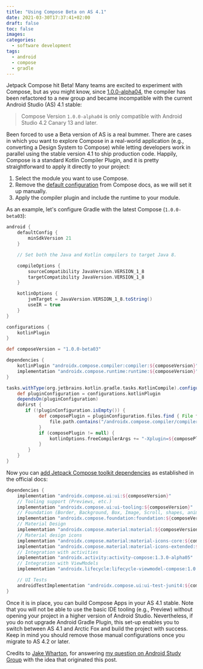 ```yaml
---
title: "Using Compose Beta on AS 4.1"
date: 2021-03-30T17:37:41+02:00
draft: false
toc: false
images:
categories:
  - software development
tags:
  - android
  - compose
  - gradle
---
```


Jetpack Compose hit Beta! Many teams are excited to experiment with Compose, but as you might know, since [1.0.0-alpha04](https://developer.android.com/jetpack/androidx/releases/compose-compiler#compiler-1.0.0-alpha04), the compiler has been refactored to a new group and became incompatible with the current Android Studio (AS) 4.1 stable:

> Compose Version `1.0.0-alpha04` is only compatible with Android Studio 4.2 Canary 13 and later.
 
Been forced to use a Beta version of AS is a real bummer. There are cases in which you want to explore Compose in a real-world application (e.g., converting a Design System to Compose) while letting developers work in parallel using the stable version 4.1 to ship production code. Happily, Compose is a standard Kotlin Compiler Plugin, and it is pretty straightforward to apply it directly to your project:
1. Select the module you want to use Compose.
2. Remove the [default configuration](https://developer.android.com/jetpack/compose/setup#add-compose) from Compose docs, as we will set it up manually.
3. Apply the compiler plugin and include the runtime to your module.

As an example, let's configure Gradle with the latest Compose (`1.0.0-beta03`):

```groovy
android {
    defaultConfig {
        minSdkVersion 21
    }

    // Set both the Java and Kotlin compilers to target Java 8.

    compileOptions {
        sourceCompatibility JavaVersion.VERSION_1_8
        targetCompatibility JavaVersion.VERSION_1_8
    }

    kotlinOptions {
        jvmTarget = JavaVersion.VERSION_1_8.toString()
        useIR = true
    }
}

configurations {
    kotlinPlugin
}

def composeVersion = "1.0.0-beta03"

dependencies {    
    kotlinPlugin "androidx.compose.compiler:compiler:${composeVersion}"
    implementation "androidx.compose.runtime:runtime:${composeVersion}"
}

tasks.withType(org.jetbrains.kotlin.gradle.tasks.KotlinCompile).configureEach {
    def pluginConfiguration = configurations.kotlinPlugin
    dependsOn(pluginConfiguration)
    doFirst {
       if (!pluginConfiguration.isEmpty()) {
            def composePlugin = pluginConfiguration.files.find { File file ->
                file.path.contains("/androidx.compose.compiler/compiler/${composeVersion}/")
            }
            if (composePlugin != null) {
                kotlinOptions.freeCompilerArgs += "-Xplugin=${composePlugin}"
            }
        }
    }
}
```

Now you can [add Jetpack Compose toolkit dependencies](https://developer.android.com/jetpack/compose/setup#compose-compiler) as established in the official docs:

```groovy
dependencies {
    implementation "androidx.compose.ui:ui:${composeVersion}"
    // Tooling support (Previews, etc.)
    implementation "androidx.compose.ui:ui-tooling:${composeVersion}"
    // Foundation (Border, Background, Box, Image, Scroll, shapes, animations, etc.)
    implementation "androidx.compose.foundation:foundation:${composeVersion}"
    // Material Design
    implementation "androidx.compose.material:material:${composeVersion}"
    // Material design icons
    implementation "androidx.compose.material:material-icons-core:${composeVersion}"
    implementation "androidx.compose.material:material-icons-extended:${composeVersion}"
    // Integration with activities
    implementation "androidx.activity:activity-compose:1.3.0-alpha05"
    // Integration with ViewModels
    implementation "androidx.lifecycle:lifecycle-viewmodel-compose:1.0.0-alpha03"

    // UI Tests
    androidTestImplementation "androidx.compose.ui:ui-test-junit4:${composeVersion}"
}
``` 

Once it is in place, you can build Compose Apps in your AS 4.1 stable. Note that you will not be able to use the basic IDE tooling (e.g., Preview) without opening your project in a higher version of Android Studio. Nevertheless, if you do not upgrade Android Gradle Plugin, this set-up enables you to switch between AS 4.1 and Arctic Fox and build the project with success. Keep in mind you should remove those manual configurations once you migrate to AS 4.2 or later.
 
Credits to [Jake Wharton](https://twitter.com/JakeWharton), for answering [my question on Android Study Group](https://androidstudygroup.slack.com/archives/CJH03QASH/p1603978103094800) with the idea that originated this post.
